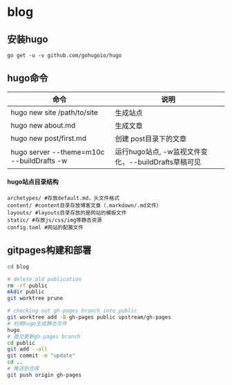 # blog

## 安装hugo
```
go get -u -v github.com/gohugoio/hugo
```

## hugo命令
| 命令 | 说明 |
| ---| --- |
|hugo new site /path/to/site | 生成站点 |
|hugo new about.md| 生成文章 |
| hugo new post/first.md| 创建 post目录下的文章|
| hugo server --theme=m10c --buildDrafts -w| 运行hugo站点, -w监视文件变化，--buildDrafts草稿可见|



#### hugo站点目录结构
```
archetypes/ #存放default.md，头文件格式
content/ #content目录存放博客文章（.markdown/.md文件）
layouts/ #layouts目录存放的是网站的模板文件
static/ #存放js/css/img等静态资源
config.toml #网站的配置文件
```


## gitpages构建和部署
```bash
cd blog

# delete old publication
rm -rf public
mkdir public
git worktree prune

# checking out gh-pages branch into public
git worktree add -B gh-pages public upstream/gh-pages
# 利用hugo生成静态文件
hugo
# 提交更新gh-pages branch
cd public
git add --all
git commit -m "update"
cd ..
# 推送到仓库
git push origin gh-pages

```
